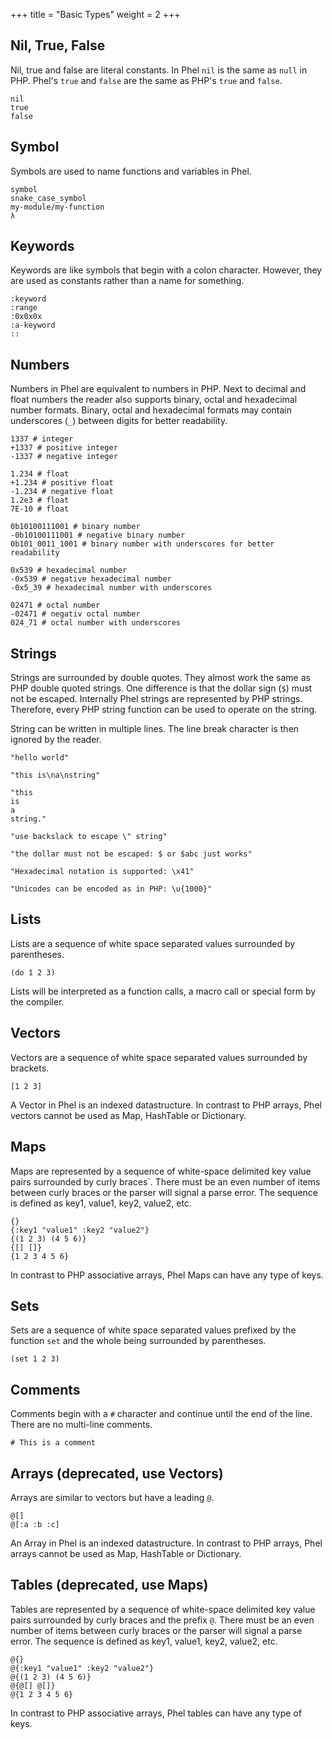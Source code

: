 +++
title = "Basic Types"
weight = 2
+++

## Nil, True, False

Nil, true and false are literal constants. In Phel `nil` is the same as `null` in PHP. Phel's `true` and `false` are the same as PHP's `true` and `false`.

```phel
nil
true
false
```

## Symbol

Symbols are used to name functions and variables in Phel.

```phel
symbol
snake_case_symbol
my-module/my-function
λ
```

## Keywords

Keywords are like symbols that begin with a colon character. However, they are used as constants rather than a name for something.

```phel
:keyword
:range
:0x0x0x
:a-keyword
::
```

## Numbers

Numbers in Phel are equivalent to numbers in PHP. Next to decimal and
float numbers the reader also supports binary, octal and hexadecimal number formats. Binary, octal and hexadecimal formats may contain underscores (`_`) between digits for better readability.

```phel
1337 # integer
+1337 # positive integer
-1337 # negative integer

1.234 # float
+1.234 # positive float
-1.234 # negative float
1.2e3 # float
7E-10 # float

0b10100111001 # binary number
-0b10100111001 # negative binary number
0b101_0011_1001 # binary number with underscores for better readability

0x539 # hexadecimal number
-0x539 # negative hexadecimal number
-0x5_39 # hexadecimal number with underscores

02471 # octal number
-02471 # negativ octal number
024_71 # octal number with underscores
```

## Strings

Strings are surrounded by double quotes. They almost work the same as PHP double quoted strings. One difference is that the dollar sign (`$`) must not be escaped. Internally Phel strings are represented by PHP strings. Therefore, every PHP string function can be used to operate on the string.

String can be written in multiple lines. The line break character is then ignored by the reader.

```phel
"hello world"

"this is\na\nstring"

"this
is
a
string."

"use backslack to escape \" string"

"the dollar must not be escaped: $ or $abc just works"

"Hexadecimal notation is supported: \x41"

"Unicodes can be encoded as in PHP: \u{1000}"
```

## Lists

Lists are a sequence of white space separated values surrounded by parentheses.

```phel
(do 1 2 3)
```

Lists will be interpreted as a function calls, a macro call or special form by the compiler.

## Vectors

Vectors are a sequence of white space separated values surrounded by brackets.

```phel
[1 2 3]
```

A Vector in Phel is an indexed datastructure. In contrast to PHP arrays, Phel vectors cannot be used as Map, HashTable or Dictionary.

## Maps

Maps are represented by a sequence of white-space delimited key value pairs surrounded by curly braces`. There must be an even number of items between curly braces or the parser will signal a parse error. The sequence is defined as key1, value1, key2, value2, etc.

```phel
{}
{:key1 "value1" :key2 "value2"}
{(1 2 3) (4 5 6)}
{[] []}
{1 2 3 4 5 6}
```

In contrast to PHP associative arrays, Phel Maps can have any type of keys.

## Sets

Sets are a sequence of white space separated values prefixed by the function `set` and the whole being surrounded by parentheses.

```phel
(set 1 2 3)
```

## Comments

Comments begin with a `#` character and continue until the end of the line. There are no multi-line comments.

```phel
# This is a comment
```

## Arrays (deprecated, use Vectors)

Arrays are similar to vectors but have a leading `@`.

```phel
@[]
@[:a :b :c]
```

An Array in Phel is an indexed datastructure. In contrast to PHP arrays, Phel arrays cannot be used as Map, HashTable or Dictionary.

## Tables (deprecated, use Maps)

Tables are represented by a sequence of white-space delimited key value pairs surrounded by curly braces and the prefix `@`. There must be an even number of items between curly braces or the parser will signal a parse error. The sequence is defined as key1, value1, key2, value2, etc.

```phel
@{}
@{:key1 "value1" :key2 "value2"}
@{(1 2 3) (4 5 6)}
@{@[] @[]}
@{1 2 3 4 5 6}
```

In contrast to PHP associative arrays, Phel tables can have any type of keys.
